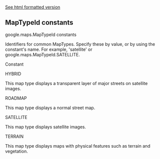 [See html formatted version](https://huasofoundries.github.io/google-maps-documentation/MapTypeId.html)


MapTypeId constants
-------------------

google.maps.MapTypeId constants

Identifiers for common MapTypes. Specify these by value, or by using the constant's name. For example, 'satellite' or google.maps.MapTypeId.SATELLITE.

Constant

HYBRID

This map type displays a transparent layer of major streets on satellite images.

ROADMAP

This map type displays a normal street map.

SATELLITE

This map type displays satellite images.

TERRAIN

This map type displays maps with physical features such as terrain and vegetation.